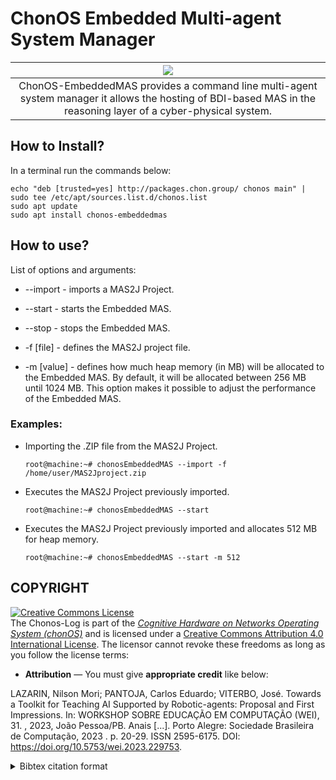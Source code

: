 # ChonOS Embedded Multi-agent System Manager

|![](https://github.com/chon-group/dpkg-chonos-embeddedmas/assets/32855001/6a5c4bd4-c76b-40b0-b5ea-a652f8d3ac03)|
|:--:|
|ChonOS-EmbeddedMAS provides a command line multi-agent system manager it allows the hosting of BDI-based MAS in the reasoning layer of a cyber-physical system.|

## How to Install?
In a terminal run the commands below:

```console
echo "deb [trusted=yes] http://packages.chon.group/ chonos main" | sudo tee /etc/apt/sources.list.d/chonos.list
sudo apt update
sudo apt install chonos-embeddedmas
```


## How to use?

List of options and arguments:
+ --import    \- imports a MAS2J Project.

+ --start     \- starts the Embedded MAS.

+ --stop      \- stops the Embedded MAS.

+ -f [file]   \- defines the MAS2J project file.

+ -m [value]  \- defines how much heap memory (in MB) will be allocated to the Embedded MAS. By default, it will be allocated between 256 MB until 1024 MB. This option makes it possible to adjust the performance of the Embedded MAS.

### Examples:
- Importing the .ZIP file from the MAS2J Project.
    ```console
    root@machine:~# chonosEmbeddedMAS --import -f /home/user/MAS2Jproject.zip
    ```

- Executes the MAS2J Project previously imported. 
    ```console
    root@machine:~# chonosEmbeddedMAS --start
    ```

- Executes the MAS2J Project previously imported and allocates 512 MB for heap memory.  
    ```console
    root@machine:~# chonosEmbeddedMAS --start -m 512
    ```


## COPYRIGHT
<a rel="license" href="http://creativecommons.org/licenses/by/4.0/"><img alt="Creative Commons License" style="border-width:0" src="https://i.creativecommons.org/l/by/4.0/88x31.png" /></a><br />The Chonos-Log is part of the [_Cognitive Hardware on Networks Operating
System (chonOS)_](http://os.chon.group/) and is licensed under a <a rel="license" href="http://creativecommons.org/licenses/by/4.0/">Creative Commons Attribution 4.0 International License</a>. The licensor cannot revoke these freedoms as long as you follow the license terms:

* __Attribution__ — You must give __appropriate credit__ like below:

LAZARIN, Nilson Mori; PANTOJA, Carlos Eduardo; VITERBO, José. Towards a Toolkit for Teaching AI Supported by Robotic-agents: Proposal and First Impressions. In: WORKSHOP SOBRE EDUCAÇÃO EM COMPUTAÇÃO (WEI), 31. , 2023, João Pessoa/PB. Anais [...]. Porto Alegre: Sociedade Brasileira de Computação, 2023 . p. 20-29. ISSN 2595-6175. DOI: https://doi.org/10.5753/wei.2023.229753.


<details>
<summary> Bibtex citation format</summary>

```
@inproceedings{chonOS,
 author = {Nilson Lazarin and Carlos Pantoja and José Viterbo},
 title = { Towards a Toolkit for Teaching AI Supported by Robotic-agents: Proposal and First Impressions},
 booktitle = {Anais do XXXI Workshop sobre Educação em Computação},
 location = {João Pessoa/PB},
 year = {2023},
 issn = {2595-6175},
 pages = {20--29},
 publisher = {SBC},
 address = {Porto Alegre, RS, Brasil},
 doi = {10.5753/wei.2023.229753},
 url = {https://sol.sbc.org.br/index.php/wei/article/view/24887}
}

```
</details>
